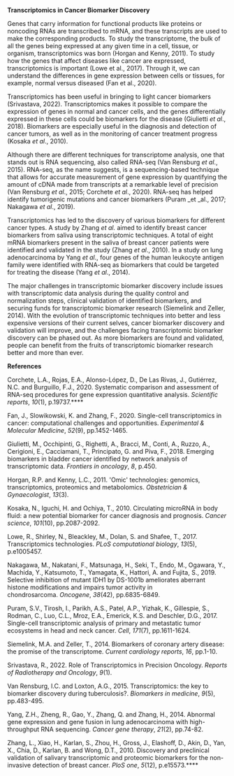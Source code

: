 **Transcriptomics in Cancer Biomarker Discovery**

Genes that carry information for functional products like proteins or noncoding RNAs are transcribed to mRNA, and these transcripts are used to make the corresponding products. To study the transcriptome, the bulk of all the genes being expressed at any given time in a cell, tissue, or organism, transcriptomics was born (Horgan and Kenny, 2011). To study how the genes that affect diseases like cancer are expressed, transcriptomics is important (Lowe et al., 2017). Through it, we can understand the differences in gene expression between cells or tissues, for example, normal versus diseased (Fan et al., 2020).

Transcriptomics has been useful in bringing to light cancer biomarkers (Srivastava, 2022). Transcriptomics makes it possible to compare the expression of genes in normal and cancer cells, and the genes differentially expressed in these cells could be biomarkers for the disease (Giulietti _et al_., 2018). Biomarkers are especially useful in the diagnosis and detection of cancer tumors, as well as in the monitoring of cancer treatment progress (Kosaka _et al_., 2010).

Although there are different techniques for transcriptome analysis, one that stands out is RNA sequencing, also called RNA-seq (Van Rensburg _et al_., 2015). RNA-seq, as the name suggests, is a sequencing-based technique that allows for accurate measurement of gene expression by quantifying the amount of cDNA made from transcripts at a remarkable level of precision (Van Rensburg _et al_., 2015; Corchete _et al_., 2020). RNA-seq has helped identify tumorigenic mutations and cancer biomarkers (Puram _et _al., 2017; Nakagawa _et al_., 2019).

Transcriptomics has led to the discovery of various biomarkers for different cancer types. A study by Zhang _et al._ aimed to identify breast cancer biomarkers from saliva using transcriptomic techniques. A total of eight mRNA biomarkers present in the saliva of breast cancer patients were identified and validated in the study (Zhang _et al_., 2010). In a study on lung adenocarcinoma by Yang _et al_., four genes of the human leukocyte antigen family were identified with RNA-seq as biomarkers that could be targeted for treating the disease (Yang _et al_., 2014).

The major challenges in transcriptomic biomarker discovery include issues with transcriptomic data analysis during the quality control and normalization steps, clinical validation of identified biomarkers, and securing funds for transcriptomic biomarker research (Siemelink and Zeller, 2014). With the evolution of transcriptomic techniques into better and less expensive versions of their current selves, cancer biomarker discovery and validation will improve, and the challenges facing transcriptomic biomarker discovery can be phased out. As more biomarkers are found and validated, people can benefit from the fruits of transcriptomic biomarker research better and more than ever.

**References**

Corchete, L.A., Rojas, E.A., Alonso-López, D., De Las Rivas, J., Gutiérrez, N.C. and Burguillo, F.J., 2020. Systematic comparison and assessment of RNA-seq procedures for gene expression quantitative analysis. _Scientific reports_, _10_(1), p.19737.****

Fan, J., Slowikowski, K. and Zhang, F., 2020. Single-cell transcriptomics in cancer: computational challenges and opportunities. _Experimental & Molecular Medicine_, _52_(9), pp.1452-1465.

Giulietti, M., Occhipinti, G., Righetti, A., Bracci, M., Conti, A., Ruzzo, A., Cerigioni, E., Cacciamani, T., Principato, G. and Piva, F., 2018. Emerging biomarkers in bladder cancer identified by network analysis of transcriptomic data. _Frontiers in oncology_, _8_, p.450.

Horgan, R.P. and Kenny, L.C., 2011. 'Omic' technologies: genomics, transcriptomics, proteomics and metabolomics. _Obstetrician & Gynaecologist_, _13_(3).

Kosaka, N., Iguchi, H. and Ochiya, T., 2010. Circulating microRNA in body fluid: a new potential biomarker for cancer diagnosis and prognosis. _Cancer science_, _101_(10), pp.2087-2092.

Lowe, R., Shirley, N., Bleackley, M., Dolan, S. and Shafee, T., 2017. Transcriptomics technologies. _PLoS computational biology_, _13_(5), p.e1005457.

Nakagawa, M., Nakatani, F., Matsunaga, H., Seki, T., Endo, M., Ogawara, Y., Machida, Y., Katsumoto, T., Yamagata, K., Hattori, A. and Fujita, S., 2019. Selective inhibition of mutant IDH1 by DS-1001b ameliorates aberrant histone modifications and impairs tumor activity in chondrosarcoma. _Oncogene_, _38_(42), pp.6835-6849.

Puram, S.V., Tirosh, I., Parikh, A.S., Patel, A.P., Yizhak, K., Gillespie, S., Rodman, C., Luo, C.L., Mroz, E.A., Emerick, K.S. and Deschler, D.G., 2017. Single-cell transcriptomic analysis of primary and metastatic tumor ecosystems in head and neck cancer. _Cell_, _171_(7), pp.1611-1624.

Siemelink, M.A. and Zeller, T., 2014. Biomarkers of coronary artery disease: the promise of the transcriptome. _Current cardiology reports_, _16_, pp.1-10.

Srivastava, R., 2022. Role of Transcriptomics in Precision Oncology. _Reports of Radiotherapy and Oncology_, _9_(1).

Van Rensburg, I.C. and Loxton, A.G., 2015. Transcriptomics: the key to biomarker discovery during tuberculosis?. _Biomarkers in medicine_, _9_(5), pp.483-495.

Yang, Z.H., Zheng, R., Gao, Y., Zhang, Q. and Zhang, H., 2014. Abnormal gene expression and gene fusion in lung adenocarcinoma with high-throughput RNA sequencing. _Cancer gene therapy_, _21_(2), pp.74-82.

Zhang, L., Xiao, H., Karlan, S., Zhou, H., Gross, J., Elashoff, D., Akin, D., Yan, X., Chia, D., Karlan, B. and Wong, D.T., 2010. Discovery and preclinical validation of salivary transcriptomic and proteomic biomarkers for the non-invasive detection of breast cancer. _PloS one_, _5_(12), p.e15573.****
